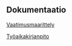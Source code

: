 ## Dokumentaatio

[Vaatimusmaarittely]( https://github.com/olegTervo/otm-harjoitustyo/blob/master/dokumentaatio/vaatimusmaarittely.md )

[Työaikakirjanpito]( https://github.com/olegTervo/otm-harjoitustyo/blob/master/dokumentaatio/tuntikirjanpito.md )

